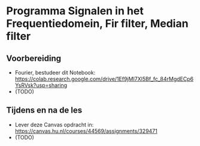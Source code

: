 # Programma Signalen in het Frequentiedomein, Fir filter, Median filter

## Voorbereiding
- Fourier, bestudeer dit Notebook: https://colab.research.google.com/drive/1Ef9jMI7Xl5Bf_fc_84rMgdECp6YsRVsk?usp=sharing
- (TODO)
## Tijdens en na de les

- Lever deze Canvas opdracht in: https://canvas.hu.nl/courses/44569/assignments/329471
- (TODO)
